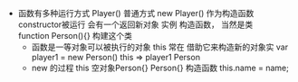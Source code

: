 - 函数有多种运行方式
  Player()  普通方式
  new Player() 作为构造函数constructor被运行 会有一个返回新对象 实例 
  构造函数， 当然是类  
  function Person(){} 构建这个类
  - 函数是一等对象可以被执行的对象 
    this 常在 借助它来构造新的对象实
    var player1 = new Person()
    this => player1 Person
   - new 的过程
   this 空对象Person{}
   Person{} 构造函数
   this.name = name;